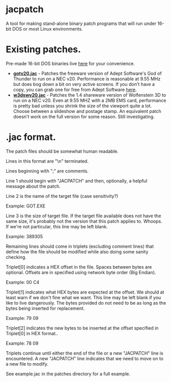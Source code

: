 # jacpatch
A tool for making stand-alone binary patch programs that will run under 16-bit DOS or most Linux environments.

# Existing patches.
Pre-made 16-bit DOS binaries live [here](https://github.com/jcross/jacpatch/releases/tag/DOSBinaries/) for your convenience.

* [**gotv20.jac**](https://github.com/jcross/jacpatch/blob/master/patches/gotv20.jac) - Patches the freeware version of Adept Software's God of Thunder to run on a NEC v20. Performance is reasonable at 9.55 MHz but does bog down a bit on very active screens. If you don't have a copy, you can grab one for free from Adept Software [here](https://www.adeptsoftware.com/got/).
* [**w3dswv20.jac**](https://github.com/jcross/jacpatch/blob/master/patches/w3dswv20.jac) - Patches the 1.4 shareware version of Wolfenstein 3D to run on a NEC v20. Even at 9.55 MHZ with a 2MB EMS card, performance is pretty bad unless you shrink the size of the viewport quite a lot. Choose between a slideshow and postage stamp. An equivalent patch doesn't work on the full version for some reason. Still investigating.


# .jac format.
The patch files should be somewhat human readable.

Lines in this format are "\n" terminated.

Lines beginning with ";" are comments.

Line 1 should begin with "JACPATCH" and then, optionally, a helpful message about the patch.

Line 2 is the name of the target file (case sensitivity?)

Example: GOT.EXE

Line 3 is the size of target file. If the target file available does not have the same size, it's probably not the version that this patch applies to. Whoops. If we're not particular, this line may be left blank.

Example: 389305

Remaining lines should come in triplets (excluding comment lines) that define how the file should be modified while also doing some sanity checking.

Triplet[0] indicates a HEX offset in the file. Spaces between bytes are optional. Offsets are in specified using network byte order (Big Endian).

Example:
00 C4

Triplet[1] indicates what HEX bytes are expected at the offset. We should at least warn if we don't fine what we want. This line may be left blank if you like to live dangerously. The bytes provided do not need to be as long as the bytes being inserted for replacement.

Example:
79 09


Triplet[2] indicates the new bytes to be inserted at the offset specified in Triplet[0] in HEX format..

Example:
78 09

Triplets continue until either the end of the file or a new "JACPATCH" line is encountered. A new "JACPATCH" line indicates that we need to move on to a new file to modify.

See example.jac in the patches directory for a full example.

